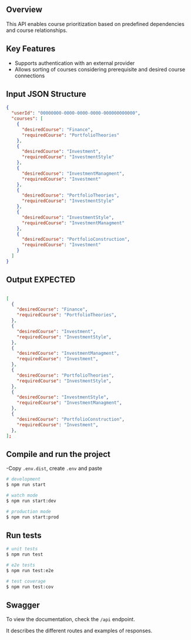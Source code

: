 ## Overview

This API enables course prioritization based on predefined dependencies and course relationships.

## Key Features

- Supports authentication with an external provider
- Allows sorting of courses considering prerequisite and desired course connections

## Input JSON Structure

```json
{
  "userId": "00000000-0000-0000-0000-000000000000",
  "courses": [
    {
      "desiredCourse": "Finance",
      "requiredCourse": "PortfolioTheories"
    },
    {
      "desiredCourse": "Investment",
      "requiredCourse": "InvestmentStyle"
    },
    {
      "desiredCourse": "InvestmentManagment",
      "requiredCourse": "Investment"
    },
    {
      "desiredCourse": "PortfolioTheories",
      "requiredCourse": "InvestmentStyle"
    },
    {
      "desiredCourse": "InvestmentStyle",
      "requiredCourse": "InvestmentManagment"
    },
    {
      "desiredCourse": "PortfolioConstruction",
      "requiredCourse": "Investment"
    }
  ]
}
```

## Output EXPECTED

```json

[
  {
    "desiredCourse": "Finance",
    "requiredCourse": "PortfolioTheories",
  },
  {
    "desiredCourse": "Investment",
    "requiredCourse": "InvestmentStyle",
  },
  {
    "desiredCourse": "InvestmentManagment",
    "requiredCourse": "Investment",
  },
  {
    "desiredCourse": "PortfolioTheories",
    "requiredCourse": "InvestmentStyle",
  },
  {
    "desiredCourse": "InvestmentStyle",
    "requiredCourse": "InvestmentManagment",
  },
  {
    "desiredCourse": "PortfolioConstruction",
    "requiredCourse": "Investment",
  },
];

```

## Compile and run the project

-Copy `.env.dist`, create `.env` and paste

```bash
# development
$ npm run start

# watch mode
$ npm run start:dev

# production mode
$ npm run start:prod
```

## Run tests

```bash
# unit tests
$ npm run test

# e2e tests
$ npm run test:e2e

# test coverage
$ npm run test:cov
```

## Swagger

To view the documentation, check the `/api` endpoint.

It describes the different routes and examples of responses.
